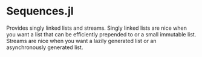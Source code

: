 # Sequences.jl

Provides singly linked lists and streams. Singly linked lists are nice when you want a list that can be efficiently prepended to or a small immutable list. Streams are nice when you want a lazily generated list or an asynchronously generated list.
